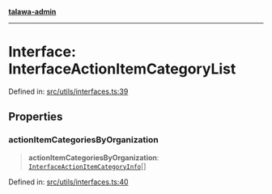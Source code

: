 [**talawa-admin**](../../../README.md)

***

# Interface: InterfaceActionItemCategoryList

Defined in: [src/utils/interfaces.ts:39](https://github.com/MayankJha014/talawa-admin/blob/0dd35cc200a4ed7562fa81ab87ec9b2a6facd18b/src/utils/interfaces.ts#L39)

## Properties

### actionItemCategoriesByOrganization

> **actionItemCategoriesByOrganization**: [`InterfaceActionItemCategoryInfo`](InterfaceActionItemCategoryInfo.md)[]

Defined in: [src/utils/interfaces.ts:40](https://github.com/MayankJha014/talawa-admin/blob/0dd35cc200a4ed7562fa81ab87ec9b2a6facd18b/src/utils/interfaces.ts#L40)
